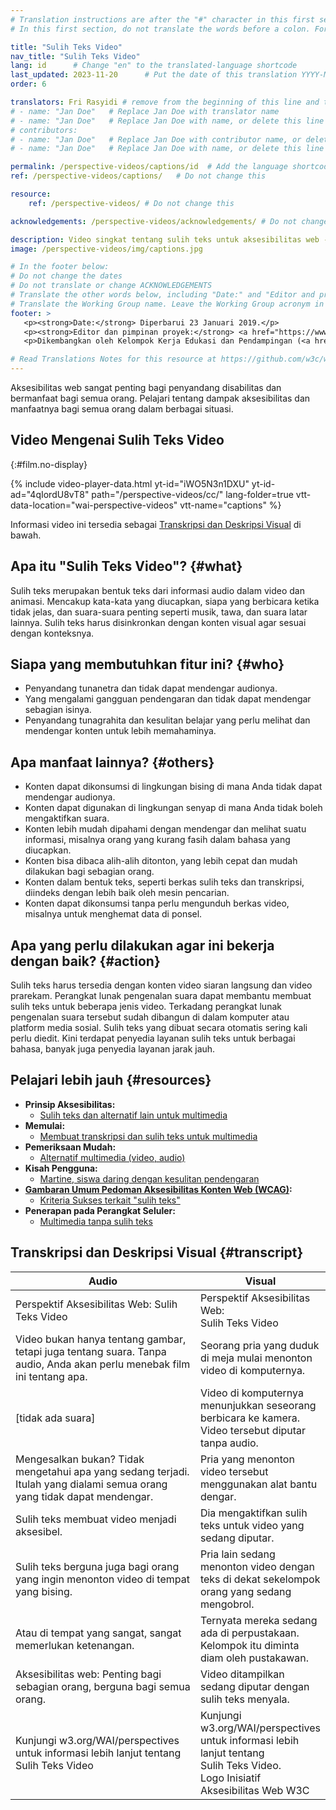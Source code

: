 ```yaml
---
# Translation instructions are after the "#" character in this first section. They are comments that do not show up in the web page. You do not need to translate the instructions after #.
# In this first section, do not translate the words before a colon. For example, do not translate "title:". Do translate the text after "title:".

title: "Sulih Teks Video"
nav_title: "Sulih Teks Video"
lang: id      # Change "en" to the translated-language shortcode
last_updated: 2023-11-20      # Put the date of this translation YYYY-MM-DD (with month in the middle)
order: 6

translators: Fri Rasyidi # remove from the beginning of this line and the lines below: "# " (the hash sign and the space)
# - name: "Jan Doe"   # Replace Jan Doe with translator name
# - name: "Jan Doe"   # Replace Jan Doe with name, or delete this line if not multiple translators
# contributors:
# - name: "Jan Doe"   # Replace Jan Doe with contributor name, or delete this line if none
# - name: "Jan Doe"   # Replace Jan Doe with name, or delete this line if not multiple contributors

permalink: /perspective-videos/captions/id  # Add the language shortcode to the end, with no slash at the end. For example /path/to/file/fr
ref: /perspective-videos/captions/   # Do not change this

resource:
    ref: /perspective-videos/ # Do not change this

acknowledgements: /perspective-videos/acknowledgements/ # Do not change this

description: Video singkat tentang sulih teks untuk aksesibilitas web - apa itu sulih teks, siapa yang membutuhkannya, bagaimana sulih teks membantu semua orang, dan apa yang perlu dilakukan agar teks tersebut bekerja dengan semestinya.
image: /perspective-videos/img/captions.jpg

# In the footer below:
# Do not change the dates
# Do not translate or change ACKNOWLEDGEMENTS
# Translate the other words below, including "Date:" and "Editor and project lead:"
# Translate the Working Group name. Leave the Working Group acronym in English.
footer: >
   <p><strong>Date:</strong> Diperbarui 23 Januari 2019.</p>
   <p><strong>Editor dan pimpinan proyek:</strong> <a href="https://www.w3.org/People/shadi">Shadi Abou-Zahra</a>. ACKNOWLEDGEMENTS daftar kontributor.</p>
   <p>Dikembangkan oleh Kelompok Kerja Edukasi dan Pendampingan (<a href="http://www.w3.org/WAI/EO/">EOWG</a>). Dikembangkan sebagai bagian dari <a href="https://www.w3.org/WAI/DEV/">proyek WAI-DEV</a>, didanai bersama oleh European Commission. Diperbarui sebagai bagian dari <a href="https://www.w3.org/WAI/DEV/">Proyek Perluasan Akses WAI</a>, didukung oleh Ford Foundation.</p>

# Read Translations Notes for this resource at https://github.com/w3c/wai-perspective-videos#readme
---
```


Aksesibilitas web sangat penting bagi penyandang disabilitas dan bermanfaat bagi semua orang. Pelajari tentang dampak aksesibilitas dan manfaatnya bagi semua orang dalam berbagai situasi.

## Video Mengenai Sulih Teks Video
{:#film.no-display}

{% include video-player-data.html
    yt-id="iWO5N3n1DXU"
    yt-id-ad="4qIordU8vT8"
    path="/perspective-videos/cc/"
    lang-folder=true
    vtt-data-location="wai-perspective-videos"
    vtt-name="captions"
%}

Informasi video ini tersedia sebagai [Transkripsi dan Deskripsi Visual](#transcript) di bawah.

Apa itu "Sulih Teks Video"? {#what}
-------------------------

Sulih teks merupakan bentuk teks dari informasi audio dalam video dan animasi. Mencakup kata-kata yang diucapkan, siapa yang berbicara ketika tidak jelas, dan suara-suara penting seperti musik, tawa, dan suara latar lainnya. Sulih teks harus disinkronkan dengan konten visual agar sesuai dengan konteksnya.

Siapa yang membutuhkan fitur ini? {#who}
----------------------------

-   Penyandang tunanetra dan tidak dapat mendengar audionya.
-   Yang mengalami gangguan pendengaran dan tidak dapat mendengar sebagian isinya.
-   Penyandang tunagrahita dan kesulitan belajar yang perlu melihat dan mendengar konten untuk lebih memahaminya.

Apa manfaat lainnya? {#others}
---------------------------------

-   Konten dapat dikonsumsi di lingkungan bising di mana Anda tidak dapat mendengar audionya.
-   Konten dapat digunakan di lingkungan senyap di mana Anda tidak boleh mengaktifkan suara.
-   Konten lebih mudah dipahami dengan mendengar dan melihat suatu informasi, misalnya orang yang kurang fasih dalam bahasa yang diucapkan.
-   Konten bisa dibaca alih-alih ditonton, yang lebih cepat dan mudah dilakukan bagi sebagian orang.
-   Konten dalam bentuk teks, seperti berkas sulih teks dan transkripsi, diindeks dengan lebih baik oleh mesin pencarian.
-   Konten dapat dikonsumsi tanpa perlu mengunduh berkas video, misalnya untuk menghemat data di ponsel.

Apa yang perlu dilakukan agar ini bekerja dengan baik? {#action}
--------------------------------------

Sulih teks harus tersedia dengan konten video siaran langsung dan video prarekam. Perangkat lunak pengenalan suara dapat membantu membuat sulih teks untuk beberapa jenis video. Terkadang perangkat lunak pengenalan suara tersebut sudah dibangun di dalam komputer atau platform media sosial. Sulih teks yang dibuat secara otomatis sering kali perlu diedit. Kini terdapat penyedia layanan sulih teks untuk berbagai bahasa, banyak juga penyedia layanan jarak jauh.

Pelajari lebih jauh {#resources}
----------

-   **Prinsip Aksesibilitas:**
    -   [Sulih teks dan alternatif lain untuk multimedia](/fundamentals/accessibility-principles/#captions)
-   **Memulai:**
    -   [Membuat transkripsi dan sulih teks untuk multimedia](/tips/writing/#create-transcripts-and-captions-for-multimedia)
-   **Pemeriksaan Mudah:**
    -   [Alternatif multimedia (video, audio)](/test-evaluate/preliminary/#media)
-   **Kisah Pengguna:**
    -   [Martine, siswa daring dengan kesulitan pendengaran](/people-use-web/user-stories/#onlinestudent)
-   **[Gambaran Umum Pedoman Aksesibilitas Konten Web (WCAG)](/standards-guidelines/wcag/):**
    -   [Kriteria Sukses terkait "sulih teks"](https://www.w3.org/WAI/WCAG21/quickref/?tags=captions)
-   **Penerapan pada Perangkat Seluler:**
    -   [Multimedia tanpa sulih teks](https://www.w3.org/WAI/mobile/experiences.html#multimedia)

## Transkripsi dan Deskripsi Visual {#transcript}

 <table>
  <thead>
    <tr>
      <th width="65%">Audio</th>
      <th>Visual</th>
    </tr>
  </thead>
  <tbody>
    <tr>
      <td>Perspektif Aksesibilitas Web: Sulih Teks Video</td>
      <td>Perspektif Aksesibilitas Web:<br>
        Sulih Teks Video</td>
    </tr>
    <tr>
      <td>Video bukan hanya tentang gambar, tetapi juga tentang suara. Tanpa audio, Anda akan perlu menebak film ini tentang apa.</td>
      <td>Seorang pria yang duduk di meja mulai menonton video di komputernya.<br></td>
    </tr>
    <tr>
      <td>[tidak ada suara]</td>
      <td>Video di komputernya menunjukkan seseorang berbicara ke kamera. Video tersebut diputar tanpa audio.</td>
    </tr>
    <tr>
      <td>Mengesalkan bukan? Tidak mengetahui apa yang sedang terjadi. Itulah yang dialami semua orang yang tidak dapat mendengar.</td>
      <td>Pria yang menonton video tersebut menggunakan alat bantu dengar.</td>
    </tr>
    <tr>
      <td>Sulih teks membuat video menjadi aksesibel.</td>
      <td>Dia mengaktifkan sulih teks untuk video yang sedang diputar.</td>
    </tr>
    <tr>
      <td>Sulih teks berguna juga bagi orang yang ingin menonton video di tempat yang bising.</td>
      <td>Pria lain sedang menonton video dengan teks di dekat sekelompok orang yang sedang mengobrol.</td>
    </tr>
    <tr>
      <td>Atau di tempat yang sangat, sangat memerlukan ketenangan.</td>
      <td>Ternyata mereka sedang ada di perpustakaan. Kelompok itu diminta diam oleh pustakawan.</td>
    </tr>
    <tr>
      <td>Aksesibilitas web: Penting bagi sebagian orang, berguna bagi semua orang.</td>
      <td>Video ditampilkan sedang diputar dengan sulih teks menyala.</td>
    </tr>
    <tr>
      <td>Kunjungi w3.org/WAI/perspectives untuk informasi lebih lanjut tentang Sulih Teks Video</td>
      <td>Kunjungi<br>
        w3.org/WAI/perspectives<br>
        untuk informasi lebih lanjut tentang<br>
        Sulih Teks Video. <br>
        Logo Inisiatif Aksesibilitas Web W3C</td>
    </tr>
  </tbody>
</table>

